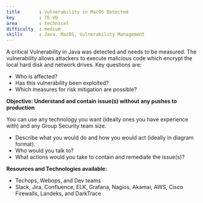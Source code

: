 ```yaml
---
title       : Vulnerability in MacOS Detected
key         : TE-VD
area        : technical
difficulty  : medium
skills      : Java, MacOS, Vulnerability Management
---
```


A critical Vulnerability in Java was detected and needs to be measured. The vulnerability allows attackers to execute malicious code which encrypt the local hard disk and network drives.
Key questions are:

- Who is affected?
- Has this vulnerability been exploited?
- Which measures for risk mitigation are possible?

**Objective: Understand and contain issue(s) without any pushes to production**

You can use any technology you want (ideally ones you have experience with) and any Group Security team size.
* Describe what you would do and how you would act (ideally in diagram format).
* Who would you talk to?
* What actions would you take to contain and remediate the issue(s)?

**Resources and Technologies available:**

* Techops, Webops, and Dev teams
* Slack, Jira, Confluence, ELK, Grafana, Nagios, Akamai, AWS, Cisco Firewalls, Landeks, and DarkTrace



